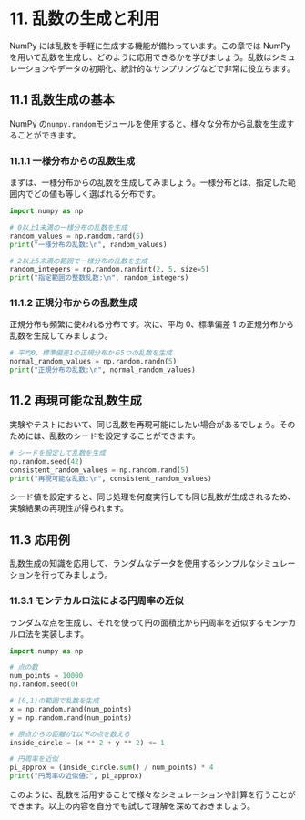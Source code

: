 # 11. 乱数の生成と利用

NumPy には乱数を手軽に生成する機能が備わっています。この章では NumPy を用いて乱数を生成し、どのように応用できるかを学びましょう。乱数はシミュレーションやデータの初期化、統計的なサンプリングなどで非常に役立ちます。

## 11.1 乱数生成の基本

NumPy の`numpy.random`モジュールを使用すると、様々な分布から乱数を生成することができます。

### 11.1.1 一様分布からの乱数生成

まずは、一様分布からの乱数を生成してみましょう。一様分布とは、指定した範囲内でどの値も等しく選ばれる分布です。

```python
import numpy as np

# 0以上1未満の一様分布の乱数を生成
random_values = np.random.rand(5)
print("一様分布の乱数:\n", random_values)

# 2以上5未満の範囲で一様分布の乱数を生成
random_integers = np.random.randint(2, 5, size=5)
print("指定範囲の整数乱数:\n", random_integers)
```

### 11.1.2 正規分布からの乱数生成

正規分布も頻繁に使われる分布です。次に、平均 0、標準偏差 1 の正規分布から乱数を生成してみましょう。

```python
# 平均0、標準偏差1の正規分布から5つの乱数を生成
normal_random_values = np.random.randn(5)
print("正規分布の乱数:\n", normal_random_values)
```

## 11.2 再現可能な乱数生成

実験やテストにおいて、同じ乱数を再現可能にしたい場合があるでしょう。そのためには、乱数のシードを設定することができます。

```python
# シードを設定して乱数を生成
np.random.seed(42)
consistent_random_values = np.random.rand(5)
print("再現可能な乱数:\n", consistent_random_values)
```

シード値を設定すると、同じ処理を何度実行しても同じ乱数が生成されるため、実験結果の再現性が得られます。

## 11.3 応用例

乱数生成の知識を応用して、ランダムなデータを使用するシンプルなシミュレーションを行ってみましょう。

### 11.3.1 モンテカルロ法による円周率の近似

ランダムな点を生成し、それを使って円の面積比から円周率を近似するモンテカルロ法を実装します。

```python
import numpy as np

# 点の数
num_points = 10000
np.random.seed(0)

# [0,1)の範囲で乱数を生成
x = np.random.rand(num_points)
y = np.random.rand(num_points)

# 原点からの距離が1以下の点を数える
inside_circle = (x ** 2 + y ** 2) <= 1

# 円周率を近似
pi_approx = (inside_circle.sum() / num_points) * 4
print("円周率の近似値:", pi_approx)
```

このように、乱数を活用することで様々なシミュレーションや計算を行うことができます。以上の内容を自分でも試して理解を深めておきましょう。
